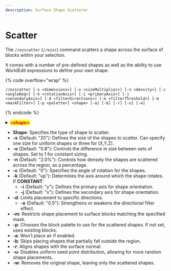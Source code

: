 ```yaml
---
description: Surface Shape Scatterer
---
```


# Scatter

The `//ezscatter` (`//ezsc`) command scatters a shape across the surface of blocks within your selection.

It comes with a number of pre-defined shapes as well as the ability to use WorldEdit expressions to define your own shape.

{% code overflow="wrap" %}
```
//ezscatter [-s <dimensions>] [-o <sizeMultiplier>] [-n <density>] [-c <angleDeg>] [-k <rotationAxis>] [-i <primaryAxis>] [-j <secondaryAxis>] [-d <filterDirections>] [-e <filterThreshold>] [-m <maskFilter>] [-p <palette>] <shape> [-a] [-b] [-r] [-u] [-w]
```
{% endcode %}

<details>

<summary><mark style="color:red;"><strong>&#x3C;shape></strong></mark></summary>

**Current shapes**

_Additional parameters are given within the parenthesis after a shape._

* bean
* cube
* curl
* cylinder
* ellipsoid
* fur
* leaf
* lemon
* onion
* polygon(*Sides*)
* pyramid(*Sides*)
* spike
* supersphere(*Exponent*)
* tetrahedron
* torus(*Thickness*)

In addition to these, you can also define your own shape with a WorldEdit expression

**`Expression;<expression>`**
or
**`Expr;<expression>`**

For example, this expression will create spirals:\
`//ezsc expr;x+=sin(2*pi*y)/2;z+=cos(2*pi*y)/2;x*x+z*z<0.3^2`



</details>

* **Shape**: Specifies the type of shape to scatter.
* **-s** (Default: "20"): Defines the size of the shapes to scatter. Can specify one size for uniform shapes or three for (X,Y,Z).
* **-o** (Default: "0.8"): Controls the difference in size between sets of shapes. Set to 1 for constant sizing.
* **-n** (Default: "2.0%"): Controls how densely the shapes are scattered across the region, as a percentage.
* **-c** (Default: "0"): Specifies the angle of rotation for the shapes.
* **-k** (Default: "up"): Determines the axis around which the shape rotates.\
  If **CONSTANT**:
  * **-i** (Default: "y"): Defines the primary axis for shape orientation.
  * **-j** (Default: "x"): Defines the secondary axis for shape orientation.
* **-d**: Limits placement to specific directions.
  * **-e** (Default: "0.5"): Strengthens or weakens the directional filter effect.
* **-m**: Restricts shape placement to surface blocks matching the specified mask.
* **-p**: Chooses the block palette to use for the scattered shapes. If not set, uses existing blocks.
* **-a**: Won't place air if enabled.
* **-b**: Skips placing shapes that partially fall outside the region.
* **-r**: Aligns shapes with the surface normal.
* **-u**: Disables uniform seed point distribution, allowing for more random shape placements.
* **-w**: Removes the original shape, leaving only the scattered shapes.
